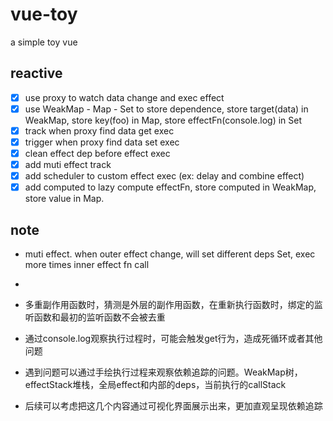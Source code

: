 # vue-toy
a simple toy vue

## reactive

- [x] use proxy to watch data change and exec effect
- [x] use WeakMap - Map - Set to store dependence, store target(data) in WeakMap, store key(foo) in Map, store effectFn(console.log) in Set
- [x] track when proxy find data get exec
- [x] trigger when proxy find data set exec
- [x] clean effect dep before effect exec
- [x] add muti effect track
- [x] add scheduler to custom effect exec (ex: delay and combine effect)
- [x] add computed to lazy compute effectFn, store computed in WeakMap, store value in Map.

## note

- muti effect. when outer effect change, will set different deps Set, exec more times inner effect fn call
- 

- 多重副作用函数时，猜测是外层的副作用函数，在重新执行函数时，绑定的监听函数和最初的监听函数不会被去重
- 通过console.log观察执行过程时，可能会触发get行为，造成死循环或者其他问题
- 遇到问题可以通过手绘执行过程来观察依赖追踪的问题。WeakMap树，effectStack堆栈，全局effect和内部的deps，当前执行的callStack
- 后续可以考虑把这几个内容通过可视化界面展示出来，更加直观呈现依赖追踪